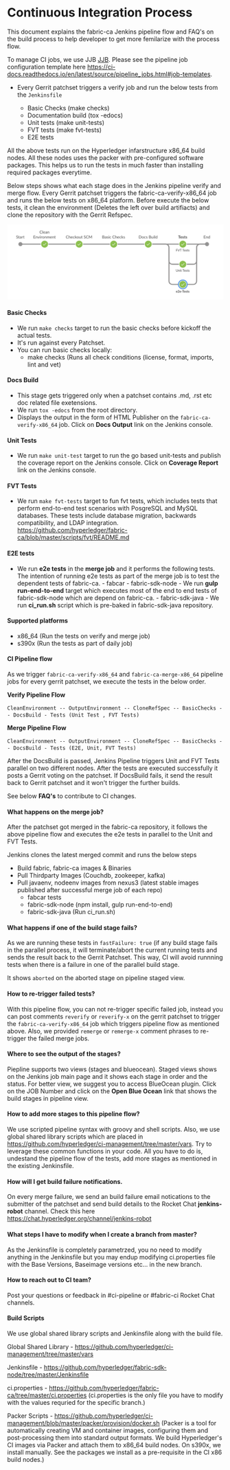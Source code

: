 # Continuous Integration Process

This document explains the fabric-ca Jenkins pipeline flow and FAQ's on the build process to help developer to get more femilarize with the process flow.

To manage CI jobs, we use JJB [JJB](https://docs.openstack.org/infra/jenkins-job-builder). Please see the pipeline job configuration template here https://ci-docs.readthedocs.io/en/latest/source/pipeline_jobs.html#job-templates.

- Every Gerrit patchset triggers a verify job and run the below tests from the `Jenkinsfile`

    - Basic Checks (make checks)
    - Documentation build (tox -edocs)
    - Unit tests (make unit-tests)
    - FVT tests (make fvt-tests)
    - E2E tests

All the above tests run on the Hyperledger infarstructure x86_64 build nodes. All these nodes uses the packer with pre-configured software packages. This helps us to run the tests in much faster than installing required packages everytime.

Below steps shows what each stage does in the Jenkins pipeline verify and merge flow. Every Gerrit patchset triggers the fabric-ca-verify-x86_64 job and runs the below tests on x86_64 platform. Before execute the below tests, it clean the environment (Deletes the left over build artifiacts) and clone the repository with the Gerrit Refspec.

![](1.png)

#### Basic Checks

- We run `make checks` target to run the basic checks before kickoff the actual tests.
- It's run against every Patchset.
- You can run basic checks locally:
    - make checks (Runs all check conditions (license, format, imports, lint and vet)

#### Docs Build

- This stage gets triggered only when a patchset contains .md, .rst etc doc related file exetensions.
- We run `tox -edocs` from the root directory.
- Displays the output in the form of HTML Publisher on the `fabric-ca-verify-x86_64` job. Click on **Docs Output** link on the Jenkins console.

#### Unit Tests

- We run `make unit-test` target to run the go based unit-tests and publish the coverage report on the Jenkins console. Click on **Coverage Report** link on the Jenkins console.

#### FVT Tests

- We run `make fvt-tests` target to fun fvt tests, which includes tests that perform end-to-end test scenarios with PosgreSQL and MySQL databases. These tests include database migration, backwards compatibility, and LDAP integration. https://github.com/hyperledger/fabric-ca/blob/master/scripts/fvt/README.md

#### E2E tests

- We run **e2e tests** in the **merge job** and it performs the following tests. The intention of running e2e tests as part of the merge job is to test the dependent tests of fabric-ca.
        - fabcar
        - fabric-sdk-node - We run **gulp run-end-to-end** target which executes most of the end to end tests of fabric-sdk-node which are depend on fabric-ca.
        - fabric-sdk-java - We run **ci_run.sh** script which is pre-baked in fabric-sdk-java repository.

#### Supported platforms

- x86_64 (Run the tests on verify and merge job)
- s390x (Run the tests as part of daily job)

#### CI Pipeline flow

As we trigger `fabric-ca-verify-x86_64` and `fabric-ca-merge-x86_64` pipeline jobs for every gerrit patchset, we execute the tests in the below order.

**Verify Pipeline Flow**
```
CleanEnvironment -- OutputEnvironment -- CloneRefSpec -- BasicChecks -- DocsBuild - Tests (Unit Test , FVT Tests)

```
**Merge Pipeline Flow**
```
CleanEnvironment -- OutputEnvironment -- CloneRefSpec -- BasicChecks -- DocsBuild - Tests (E2E, Unit, FVT Tests)
```
After the DocsBuild is passed, Jenkins Pipeline triggers Unit and FVT Tests parallel on two different nodes. After the tests are executed successfully it posts a Gerrit voting on the patchset.
If DocsBuild fails, it send the result back to Gerrit patchset and it won't trigger the further builds.

See below **FAQ's** to contribute to CI changes.

#### What happens on the merge job?

After the patchset got merged in the fabric-ca repository, it follows the above pipeline flow and executes the e2e tests in parallel to the Unit and FVT Tests.

Jenkins clones the latest merged commit and runs the below steps

- Build fabric, fabric-ca images & Binaries
- Pull Thirdparty Images (Couchdb, zookeeper, kafka)
- Pull javaenv, nodeenv images from nexus3 (latest stable images published after successful merge job of each repo)
  - fabcar tests
  - fabric-sdk-node (npm install, gulp run-end-to-end)
  - fabric-sdk-java (Run ci_run.sh)

#### What happens if one of the build stage fails?

As we are running these tests in `fastFailure: true` (if any build stage fails in the parallel process, it will terminate/abort the current running tests and sends the result back to the Gerrit Patchset. This way, CI will avoid runnning tests when there is a failure in one of the parallel build stage.

It shows `aborted` on the aborted stage on pipeline staged view.

#### How to re-trigger failed tests?

With this pipeline flow, you can not re-trigger specific failed job, instead you can post comments `reverify` or `reverify-x` on the gerrit patchset to trigger the `fabric-ca-verify-x86_64` job which triggers pipeline flow as mentioned above. Also, we provided `remerge` or `remerge-x` comment phrases to re-trigger the failed merge jobs.

#### Where to see the output of the stages?

Piepline supports two views (stages and blueocean). Staged views shows on the Jenkins job main page and it shows each stage in order and the status. For better view, we suggest you to access BlueOcean plugin. Click on the JOB Number and click on the **Open Blue Ocean** link that shows the build stages in pipeline view.

#### How to add more stages to this pipeline flow?

We use scripted pipeline syntax with groovy and shell scripts. Also, we use global shared library scripts which are placed in https://github.com/hyperledger/ci-management/tree/master/vars. Try to leverage these common functions in your code. All you have to do is, undestand the pipeline flow of the tests, add more stages as mentioned in the existing Jenkinsfile.

#### How will I get build failure notifications.

On every merge failure, we send an build failure email notications to the submitter of the patchset and send build details to the Rocket Chat **jenkins-robot** channel. Check this here https://chat.hyperledger.org/channel/jenkins-robot

#### What steps I have to modify when I create a branch from master?

As the Jenkinsfile is completely parametrzed, you no need to modify anything in the Jenkinsfile but you may endup modifying ci.properties file with the Base Versions, Baseimage versions etc... in the new branch.

#### How to reach out to CI team?

Post your questions or feedback in #ci-pipeline or #fabric-ci Rocket Chat channels.

#### Build Scripts

We use global shared library scripts and Jenkinsfile along with the build file.

Global Shared Library - https://github.com/hyperledger/ci-management/tree/master/vars

Jenkinsfile           - https://github.com/hyperledger/fabric-sdk-node/tree/master/Jenkinsfile

ci.properties         - https://github.com/hyperledger/fabric-ca/tree/master/ci.properties
(ci.properties is the only file you have to modify with the values requried for the specific branch.)

Packer Scripts        - https://github.com/hyperledger/ci-management/blob/master/packer/provision/docker.sh
(Packer is a tool for automatically creating VM and container images, configuring them and post-processing them into standard output formats. We build Hyperledger's CI images via Packer and attach them to x86_64 build nodes. On s390x, we install manually. See the packages we install as a pre-requisite in the CI x86 build nodes.)
